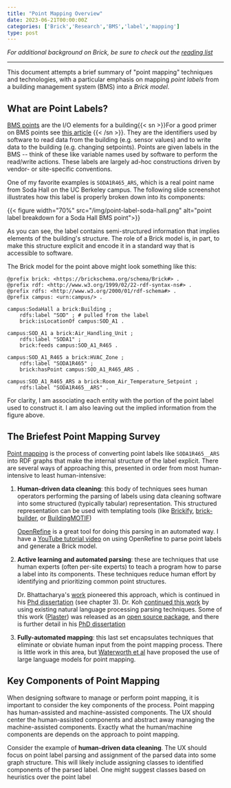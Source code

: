 ```yaml
---
title: "Point Mapping Overview"
date: 2023-06-21T00:00:00Z
categories: ['Brick','Research','BMS','label','mapping']
type: post
---
```


*For additional background on Brick, be sure to check out the [reading list](posts/brick-notes/getting-started-brick-research/)*

---

This document attempts a brief summary of "point mapping" techniques and technologies,
with a particular emphasis on mapping *point labels* from a building management system (BMS)
into a *Brick model*.

## What are Point Labels?

<u>BMS points</u> are the I/O elements for a building{{< sn >}}For a good primer on BMS points see [this article](https://www.automatedbuildings.com/news/may09/columns/090415012333calabrese.htm) {{< /sn >}}.  They are the identifiers
used by software to read data from the building (e.g. sensor values) and to write
data to the building (e.g. changing setpoints). Points are given labels in the BMS -- 
think of these like variable names used by software to perform the read/write actions.
These labels are largely ad-hoc constructions driven by vendor- or site-specific conventions.

One of my favorite examples is `SODA1R465_ARS`, which is a real point name from Soda Hall
on the UC Berkeley campus. The following slide screenshot illustrates how this label
is properly broken down into its components:

{{< figure width="70%" src="/img/point-label-soda-hall.png" alt="point label breakdown for a Soda Hall BMS point">}}

As you can see, the label contains semi-structured information that implies elements
of the building's structure. The role of a Brick model is, in part, to make this structure
explicit and encode it in a standard way that is accessible to software.

The Brick model for the point above might look something like this:

```ttl
@prefix brick: <https://brickschema.org/schema/Brick#> .
@prefix rdf: <http://www.w3.org/1999/02/22-rdf-syntax-ns#> .
@prefix rdfs: <http://www.w3.org/2000/01/rdf-schema#> .
@prefix campus: <urn:campus/> .

campus:SodaHall a brick:Building ;
    rdfs:label "SOD" ; # pulled from the label
    brick:isLocationOf campus:SOD_A1 .

campus:SOD_A1 a brick:Air_Handling_Unit ;
    rdfs:label "SODA1" ;
    brick:feeds campus:SOD_A1_R465 .

campus:SOD_A1_R465 a brick:HVAC_Zone ;
    rdfs:label "SODA1R465" ;
    brick:hasPoint campus:SOD_A1_R465_ARS .

campus:SOD_A1_R465_ARS a brick:Room_Air_Temperature_Setpoint ;
    rdfs:label "SODA1R465__ARS" .
```

For clarity, I am associating each entity with the portion of the point label
used to construct it. I am also leaving out the implied information from the
figure above.

## The Briefest Point Mapping Survey

<u>Point mapping</u> is the process of converting point labels like
`SODA1R465__ARS` into RDF graphs that make the internal structure of the label
explicit. There are several ways of approaching this, presented in order from
most human-intensive to least human-intensive:

1. **Human-driven data cleaning**: this body of techniques sees human operators performing the
   parsing of labels using data cleaning software into some structured (typically tabular) representation.
   This structured representation can be used with templating tools (like [Brickify](https://brickschema.readthedocs.io/en/latest/brickify/index.html), [brick-builder](https://github.com/gtfierro/brick-builder), or [BuildingMOTIF](https://github.com/NREL/BuildingMOTIF))

   [OpenRefine](https://openrefine.org) is a great tool for doing this parsing in an automated way. I have a [YouTube tutorial video](https://www.youtube.com/watch?v=LKcXMvrxXzE) on
   using OpenRefine to parse point labels and generate a Brick model.

2. **Active learning and automated parsing**: these are techniques that use human
  experts (often per-site experts) to teach a program how to parse a label into
  its components. These techniques reduce human effort by identifying and prioritizing
  common point structures.

   Dr. Bhattacharya's [work](https://cseweb.ucsd.edu/~dehong/pdf/buildsys15-paper2.pdf) pioneered this approach,
   which is continued in his [Phd dissertation](https://www2.eecs.berkeley.edu/Pubs/TechRpts/2016/EECS-2016-201.pdf) (see chapter 3).
   Dr. Koh [continued this work](https://dl.acm.org/doi/abs/10.1145/3276774.3276795) by using existing natural language processing parsing techniques.
   Some of this work ([Plaster](https://dl.acm.org/doi/abs/10.1145/3276774.3276794)) was released as an [open source package](https://github.com/plastering/plastering),
   and there is further detail in his [PhD dissertation](https://escholarship.org/uc/item/36n891k9)

3. **Fully-automated mapping**: this last set encapsulates techniques that eliminate or obviate human input 
   from the point mapping process. There is little work in this area, but [Waterworth et al](https://www.sciencedirect.com/science/article/pii/S2666792421000330) have proposed
   the use of large language models for point mapping.


## Key Components of Point Mapping

When designing software to manage or perform point mapping, it is important to consider the key components of the process.
Point mapping has human-assisted and machine-assisted components. The UX should center the human-assisted components and
abstract away managing the machine-assisted components. Exactly what the human/machine components are depends on the
approach to point mapping.

Consider the example of **human-driven data cleaning**.
The UX should focus on point label parsing and assignment of the parsed data into some graph structure.
This will likely include assigning classes to identified components of the parsed label. One might suggest classes based on heuristics
over the point label
